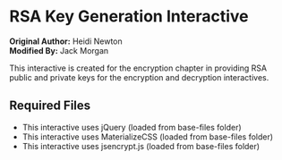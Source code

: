 # RSA Key Generation Interactive

**Original Author:** Heidi Newton  
**Modified By:** Jack Morgan

This interactive is created for the encryption chapter in providing RSA public and private keys for the encryption and decryption interactives.

## Required Files

- This interactive uses jQuery (loaded from base-files folder)
- This interactive uses MaterializeCSS (loaded from base-files folder)
- This interactive uses jsencrypt.js (loaded from base-files folder)
